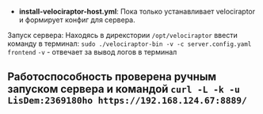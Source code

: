- **install-velociraptor-host.yml**: Пока только устанавливает velociraptor и формирует конфиг для сервера.

Запуск сервера:
  Находясь в дирекстории `/opt/velociraptor` ввести команду в терминал: `sudo ./velociraptor-bin -v -c server.config.yaml frontend`
   `-v` - отвечает за вывод логов в терминал

## Работоспособность проверена ручным запуском сервера и командой `curl -L -k -u LisDem:2369180ho https://192.168.124.67:8889/`
